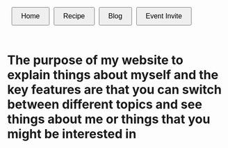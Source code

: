 <!DOCTYPE html>
<html>

<body>
  <div class="menu" style="display: flex; gap: 10px; padding: 10px;">

<button onclick="location.href='Travel.html'" style="padding: 10px 20px; font-size: 16px; cursor: pointer;">Home</button>

<button onclick="location.href='recipe.html'" style="padding: 10px 20px; font-size: 16px; cursor: pointer;">Recipe</button>

<button onclick="location.href='blog.html'" style="padding: 10px 20px; font-size: 16px; cursor: pointer;">Blog</button>

<button onclick="location.href='event invite.html'" style="padding: 10px 20px; font-size: 16px; cursor: pointer;">Event Invite</button>
               
</div>

</body>


<h1> The purpose of my website to explain things about myself and the key features are that you can switch between different topics and see things about me or things that you might be interested in</h1>

</html>

